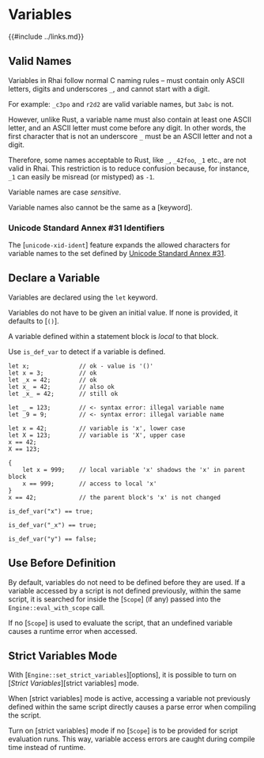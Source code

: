 Variables
=========

{{#include ../links.md}}


Valid Names
-----------

Variables in Rhai follow normal C naming rules &ndash; must contain only ASCII letters, digits and underscores `_`,
and cannot start with a digit.

For example: `_c3po` and `r2d2` are valid variable names, but `3abc` is not.

However, unlike Rust, a variable name must also contain at least one ASCII letter, and an ASCII letter must come before any digit.
In other words, the first character that is not an underscore `_` must be an ASCII letter and not a digit.

Therefore, some names acceptable to Rust, like `_`, `_42foo`, `_1` etc., are not valid in Rhai.
This restriction is to reduce confusion because, for instance, `_1` can easily be misread (or mistyped) as `-1`.

Variable names are case _sensitive_.

Variable names also cannot be the same as a [keyword].

### Unicode Standard Annex #31 Identifiers

The [`unicode-xid-ident`] feature expands the allowed characters for variable names to the set defined by
[Unicode Standard Annex #31](http://www.unicode.org/reports/tr31/).


Declare a Variable
------------------

Variables are declared using the `let` keyword.

Variables do not have to be given an initial value.
If none is provided, it defaults to [`()`].

A variable defined within a statement block is _local_ to that block.

Use `is_def_var` to detect if a variable is defined.

```rust,no_run
let x;              // ok - value is '()'
let x = 3;          // ok
let _x = 42;        // ok
let x_ = 42;        // also ok
let _x_ = 42;       // still ok

let _ = 123;        // <- syntax error: illegal variable name
let _9 = 9;         // <- syntax error: illegal variable name

let x = 42;         // variable is 'x', lower case
let X = 123;        // variable is 'X', upper case
x == 42;
X == 123;

{
    let x = 999;    // local variable 'x' shadows the 'x' in parent block
    x == 999;       // access to local 'x'
}
x == 42;            // the parent block's 'x' is not changed

is_def_var("x") == true;

is_def_var("_x") == true;

is_def_var("y") == false;
```


Use Before Definition
---------------------

By default, variables do not need to be defined before they are used.
If a variable accessed by a script is not defined previously, within the same script,
it is searched for inside the [`Scope`] (if any) passed into the `Engine::eval_with_scope` call.

If no [`Scope`] is used to evaluate the script, that an undefined variable causes a runtime
error when accessed.


Strict Variables Mode
---------------------

With [`Engine::set_strict_variables`][options], it is possible to turn on
[_Strict Variables_][strict variables] mode.

When [strict variables] mode is active, accessing a variable not previously defined within
the same script directly causes a parse error when compiling the script.

Turn on [strict variables] mode if no [`Scope`] is to be provided for script evaluation runs.
This way, variable access errors are caught during compile time instead of runtime.
